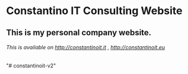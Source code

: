 # **Constantino IT** Consulting Website
## This is my personal company website.
###### This is available on http://constantinoit.it , http://constantinoit.eu

"# constantinoit-v2" 
